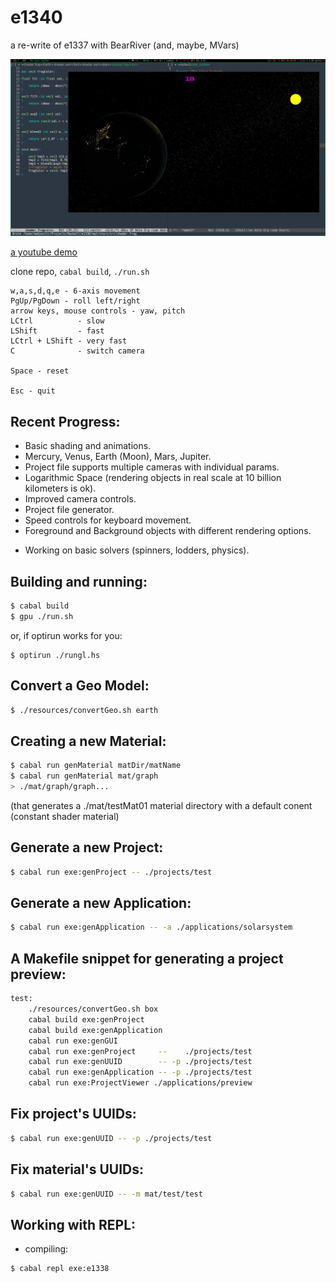 # e1340
a re-write of e1337 with BearRiver (and, maybe, MVars)

![](https://github.com/madjestic/e1338/blob/master/output.png)

[a youtube demo](https://youtu.be/UwSk4vkb3-Y)

clone repo, `cabal build`, `./run.sh`

```
w,a,s,d,q,e - 6-axis movement
PgUp/PgDown - roll left/right
arrow keys, mouse controls - yaw, pitch
LCtrl          - slow
LShift         - fast
LCtrl + LShift - very fast
C              - switch camera

Space - reset

Esc - quit
```

## Recent Progress:

* Basic shading and animations.
* Mercury, Venus, Earth (Moon), Mars, Jupiter.
* Project file supports multiple cameras with individual params.
* Logarithmic Space (rendering objects in real scale at 10 billion kilometers is ok).
* Improved camera controls.
* Project file generator.
* Speed controls for keyboard movement.
* Foreground and Background objects with different rendering options.
+ Working on basic solvers (spinners, lodders, physics).

## Building and running:
```bash
$ cabal build
$ gpu ./run.sh
```
or, if optirun works for you:
```
$ optirun ./rungl.hs
```

## Convert a Geo Model:
```bash
$ ./resources/convertGeo.sh earth
```

## Creating a new Material:
```bash
$ cabal run genMaterial matDir/matName
$ cabal run genMaterial mat/graph
> ./mat/graph/graph...
```
(that generates a ./mat/testMat01 material directory with a default conent (constant shader material)

## Generate a new Project:
```bash
$ cabal run exe:genProject -- ./projects/test
```

## Generate a new Application:
```bash
$ cabal run exe:genApplication -- -a ./applications/solarsystem
```

## A Makefile snippet for generating a project preview:
```bash
test:
	./resources/convertGeo.sh box
	cabal build exe:genProject
	cabal build exe:genApplication
	cabal run exe:genGUI
	cabal run exe:genProject     --    ./projects/test
	cabal run exe:genUUID        -- -p ./projects/test
	cabal run exe:genApplication -- -p ./projects/test
	cabal run exe:ProjectViewer ./applications/preview
```

## Fix project's UUIDs:
```bash
$ cabal run exe:genUUID -- -p ./projects/test
```

## Fix material's UUIDs:
```bash
$ cabal run exe:genUUID -- -m mat/test/test
```

## Working with REPL:
- compiling:
```bash
$ cabal repl exe:e1338
```





